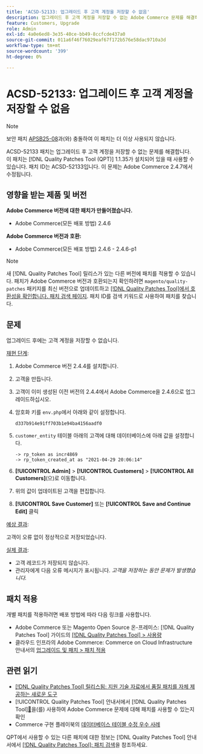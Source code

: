 ```yaml
---
title: 'ACSD-52133: 업그레이드 후 고객 계정을 저장할 수 없음'
description: 업그레이드 후 고객 계정을 저장할 수 없는 Adobe Commerce 문제를 해결하려면 ACSD-52133 패치를 적용합니다.
feature: Customers, Upgrade
role: Admin
exl-id: 4a0e6ed8-3e35-40ce-bb49-8ccfcde437a0
source-git-commit: 011a6f46f76029eaf67f172b576e58dac9710a3d
workflow-type: tm+mt
source-wordcount: '399'
ht-degree: 0%

---
```


# ACSD-52133: 업그레이드 후 고객 계정을 저장할 수 없음

>[!NOTE]
>
>보안 패치 [APSB25-08](https://experienceleague.adobe.com/ko/docs/commerce-knowledge-base/kb/troubleshooting/known-issues-patches-attached/security-update-available-for-adobe-commerce-apsb25-08)과(와) 충돌하여 이 패치는 더 이상 사용되지 않습니다.

ACSD-52133 패치는 업그레이드 후 고객 계정을 저장할 수 없는 문제를 해결합니다. 이 패치는 [!DNL Quality Patches Tool (QPT)] 1.1.35가 설치되어 있을 때 사용할 수 있습니다. 패치 ID는 ACSD-52133입니다. 이 문제는 Adobe Commerce 2.4.7에서 수정됩니다.

## 영향을 받는 제품 및 버전

**Adobe Commerce 버전에 대한 패치가 만들어졌습니다.**

* Adobe Commerce(모든 배포 방법) 2.4.6

**Adobe Commerce 버전과 호환:**

* Adobe Commerce(모든 배포 방법) 2.4.6 - 2.4.6-p1

>[!NOTE]
>
>새 [!DNL Quality Patches Tool] 릴리스가 있는 다른 버전에 패치를 적용할 수 있습니다. 패치가 Adobe Commerce 버전과 호환되는지 확인하려면 `magento/quality-patches` 패키지를 최신 버전으로 업데이트하고 [[!DNL Quality Patches Tool]에서 호환성을 확인합니다. 패치 검색 페이지](https://experienceleague.adobe.com/tools/commerce-quality-patches/index.html?lang=ko). 패치 ID를 검색 키워드로 사용하여 패치를 찾습니다.

## 문제

업그레이드 후에는 고객 계정을 저장할 수 없습니다.

<u>재현 단계</u>:

1. Adobe Commerce 버전 2.4.4를 설치합니다.
1. 고객을 만듭니다.
1. 고객이 이미 생성된 이전 버전의 2.4.4에서 Adobe Commerce을 2.4.6으로 업그레이드하십시오.
1. 암호화 키를 `env.php`에서 아래와 같이 설정합니다.

   `d337b914e91ff703b1e94ba4156aadf0`

1. `customer_entity` 테이블 아래의 고객에 대해 데이터베이스에 아래 값을 설정합니다.

   ```
   -> rp_token as incr4869
   -> rp_token_created_at as "2021-04-29 20:06:14"
   ```

1. **[!UICONTROL Admin]** > **[!UICONTROL Customers]** > **[!UICONTROL All Customers]**(으)로 이동합니다.
1. 위의 값이 업데이트된 고객을 편집합니다.
1. **[!UICONTROL Save Customer]** 또는 **[!UICONTROL Save and Continue Edit]** 클릭

<u>예상 결과</u>:

고객이 오류 없이 정상적으로 저장되었습니다.

<u>실제 결과</u>:

* 고객 레코드가 저장되지 않습니다.
* 관리자에게 다음 오류 메시지가 표시됩니다. *고객을 저장하는 동안 문제가 발생했습니다.*

## 패치 적용

개별 패치를 적용하려면 배포 방법에 따라 다음 링크를 사용합니다.

* Adobe Commerce 또는 Magento Open Source 온-프레미스: [!DNL Quality Patches Tool] 가이드의 [[!DNL Quality Patches Tool] > 사용량](/help/tools/quality-patches-tool/usage.md)
* 클라우드 인프라의 Adobe Commerce: Commerce on Cloud Infrastructure 안내서의 [업그레이드 및 패치 > 패치 적용](https://experienceleague.adobe.com/docs/commerce-cloud-service/user-guide/develop/upgrade/apply-patches.html?lang=ko)

## 관련 읽기

* [[!DNL Quality Patches Tool] 릴리스됨: 지원 기술 자료에서 품질 패치를 자체 제공하는 새로운 도구](https://experienceleague.adobe.com/ko/docs/commerce-operations/tools/quality-patches-tool/quality-patches-tool-to-self-serve-quality-patches)
* [!UICONTROL Quality Patches Tool] 안내서에서  [!DNL Quality Patches Tool][&#128279;](/help/tools/quality-patches-tool/patches-available-in-qpt/check-patch-for-magento-issue-with-magento-quality-patches.md)을(를) 사용하여 Adobe Commerce 문제에 대해 패치를 사용할 수 있는지 확인
* Commerce 구현 플레이북의 [데이터베이스 테이블 수정 우수 사례](https://experienceleague.adobe.com/ko/docs/commerce-operations/implementation-playbook/best-practices/development/modifying-core-and-third-party-tables#why-adobe-recommends-avoiding-modifications)

QPT에서 사용할 수 있는 다른 패치에 대한 정보는 [!DNL Quality Patches Tool] 안내서에서 [[!DNL Quality Patches Tool]: 패치 검색](https://experienceleague.adobe.com/tools/commerce-quality-patches/index.html?lang=ko)을 참조하세요.
